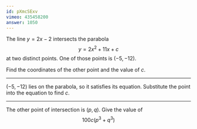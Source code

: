 ```yaml
---
id: pXmcSExv
vimeo: 435458200
answer: 1050
---
```


The line $y = 2x - 2$ intersects the parabola
$$
y = 2x^2 +11x + c
$$
at two distinct points. One of those points is $(-5,-12).$

Find the coordinates of the other point and the value of $c.$

---

$(-5,-12)$ lies on the parabola, so it satisfies its equation. Substitute the point into the equation to find $c$.

---

The other point of intersection is $(p,q)$. Give the value of
$$
100c(p^3 + q^3)
$$
